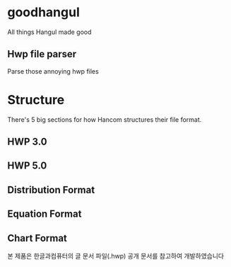 # goodhangul

All things Hangul made good

## Hwp file parser

Parse those annoying hwp files

# Structure

There's 5 big sections for how Hancom structures their file format.

## HWP 3.0

## HWP 5.0

## Distribution Format

## Equation Format

## Chart Format

본 제품은 한글과컴퓨터의 글 문서 파일(.hwp) 공개 문서를 참고하여 개발하였습니다
